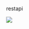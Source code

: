 restapi

<a href="https://github.com/ilhamdoanggg/restapi-spring/graphs/contributors"><img src="https://opencollective.com/ilham-doang"/></a>
